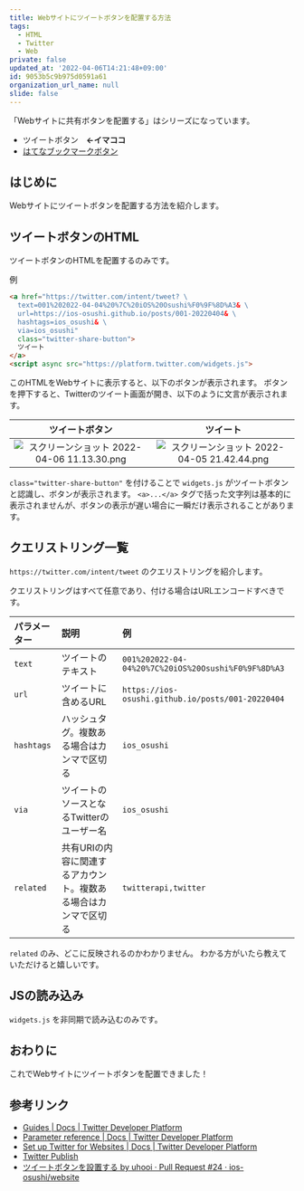 ```yaml
---
title: Webサイトにツイートボタンを配置する方法
tags:
  - HTML
  - Twitter
  - Web
private: false
updated_at: '2022-04-06T14:21:48+09:00'
id: 9053b5c9b975d0591a61
organization_url_name: null
slide: false
---
```

「Webサイトに共有ボタンを配置する」はシリーズになっています。

- ツイートボタン　__←イマココ__
- [はてなブックマークボタン](https://qiita.com/uhooi/items/814150e751f995f24e1a)

## はじめに

Webサイトにツイートボタンを配置する方法を紹介します。

## ツイートボタンのHTML

ツイートボタンのHTMLを配置するのみです。

例

```html
<a href="https://twitter.com/intent/tweet? \
  text=001%202022-04-04%20%7C%20iOS%20Osushi%F0%9F%8D%A3& \
  url=https://ios-osushi.github.io/posts/001-20220404& \
  hashtags=ios_osushi& \
  via=ios_osushi"
  class="twitter-share-button">
  ツイート
</a>
<script async src="https://platform.twitter.com/widgets.js">
```

このHTMLをWebサイトに表示すると、以下のボタンが表示されます。
ボタンを押下すると、Twitterのツイート画面が開き、以下のように文言が表示されます。

|ツイートボタン|ツイート|
|:--:|:--:|
|![スクリーンショット 2022-04-06 11.13.30.png](https://qiita-image-store.s3.ap-northeast-1.amazonaws.com/0/138245/f6a89415-1527-ccf3-2296-3c89590fe48f.png)|![スクリーンショット 2022-04-05 21.42.44.png](https://qiita-image-store.s3.ap-northeast-1.amazonaws.com/0/138245/ec0121c1-307f-4e9d-2381-245bc080fbc7.png)|

`class="twitter-share-button"` を付けることで `widgets.js` がツイートボタンと認識し、ボタンが表示されます。
`<a>...</a>` タグで括った文字列は基本的に表示されませんが、ボタンの表示が遅い場合に一瞬だけ表示されることがあります。

## クエリストリング一覧

`https://twitter.com/intent/tweet` のクエリストリングを紹介します。

クエリストリングはすべて任意であり、付ける場合はURLエンコードすべきです。

|パラメーター|説明|例|
|:--|:--|:--|
| `text` |ツイートのテキスト| `001%202022-04-04%20%7C%20iOS%20Osushi%F0%9F%8D%A3` |
| `url` |ツイートに含めるURL| `https://ios-osushi.github.io/posts/001-20220404` |
| `hashtags` |ハッシュタグ。複数ある場合はカンマで区切る| `ios_osushi` |
| `via` |ツイートのソースとなるTwitterのユーザー名| `ios_osushi` |
| `related` |共有URIの内容に関連するアカウント。複数ある場合はカンマで区切る| `twitterapi,twitter` |

`related` のみ、どこに反映されるのかわかりません。
わかる方がいたら教えていただけると嬉しいです。

## JSの読み込み

`widgets.js` を非同期で読み込むのみです。

## おわりに

これでWebサイトにツイートボタンを配置できました！

## 参考リンク

- [Guides | Docs | Twitter Developer Platform](https://developer.twitter.com/en/docs/twitter-for-websites/tweet-button/overview)
- [Parameter reference | Docs | Twitter Developer Platform](https://developer.twitter.com/en/docs/twitter-for-websites/tweet-button/guides/parameter-reference1)
- [Set up Twitter for Websites | Docs | Twitter Developer Platform](https://developer.twitter.com/en/docs/twitter-for-websites/javascript-api/guides/set-up-twitter-for-websites)
- [Twitter Publish](https://publish.twitter.com/#)
- [ツイートボタンを設置する by uhooi · Pull Request #24 · ios-osushi/website](https://github.com/ios-osushi/website/pull/24)
